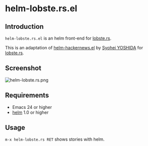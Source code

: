 # helm-lobste.rs.el

## Introduction

`helm-lobste.rs.el` is an helm front-end for [lobste.rs](https://lobste.rs/).

This is an adaptation of [helm-hackernews.el](https://github.com/syohex/emacs-helm-hackernews) by [Syohei YOSHIDA](https://github.com/syohex) for [lobste.rs](https://lobste.rs/).

## Screenshot

![helm-lobste.rs.png](https://s3.amazonaws.com/f.cl.ly/items/3f3y284216341p0d1W0q/Screen%20Shot%202015-02-09%20at%2015.25.58.png)


## Requirements

* Emacs 24 or higher
* [helm](https://github.com/emacs-helm/helm) 1.0 or higher


## Usage

`m-x helm-lobste.rs RET` shows stories with helm.
